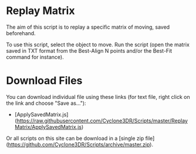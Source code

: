 # Replay Matrix

The aim of this script is to replay a specific matrix of moving, saved beforehand.

To use this script, select the object to move. Run the script (open the matrix saved in TXT format from the Best-Align N points and/or the Best-Fit command for instance).


# Download Files

You can download individual file using these links (for text file, right click on the link and choose "Save as..."):

- [ApplySavedMatrix.js] (https://raw.githubusercontent.com/Cyclone3DR/Scripts/master/ReplayMatrix/ApplySavedMatrix.js)

Or all scripts on this site can be download in a [single zip file] (https://github.com/Cyclone3DR/Scripts/archive/master.zip).